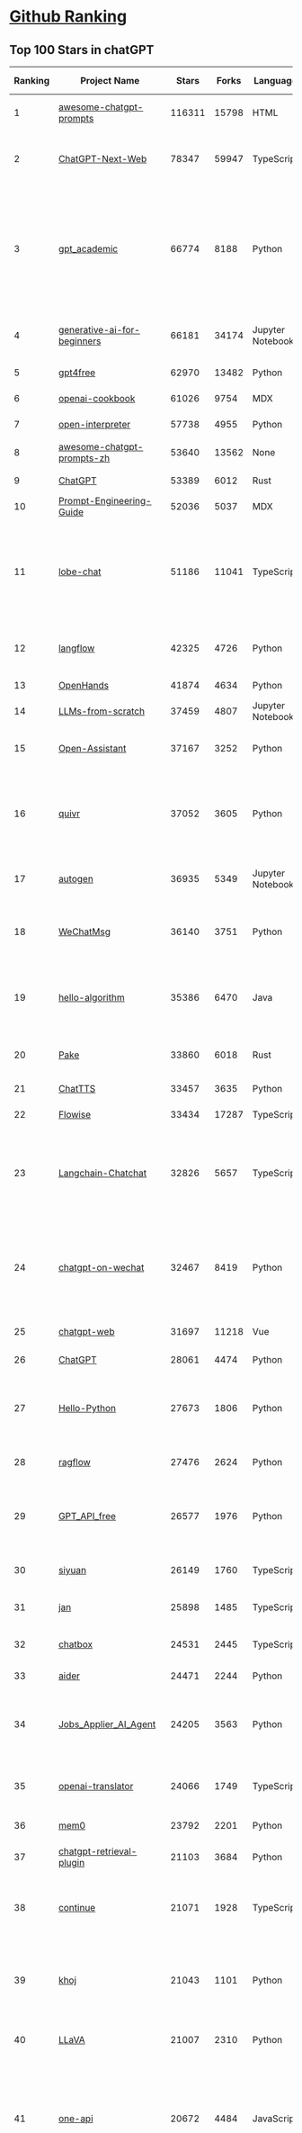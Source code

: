 [Github Ranking](../README.md)
==========

## Top 100 Stars in chatGPT

| Ranking | Project Name | Stars | Forks | Language | Open Issues | Description | Last Commit |
| ------- | ------------ | ----- | ----- | -------- | ----------- | ----------- | ----------- |
| 1 | [awesome-chatgpt-prompts](https://github.com/f/awesome-chatgpt-prompts) | 116311 | 15798 | HTML | 0 | This repo includes ChatGPT prompt curation to use ChatGPT and other LLM tools better. | 2025-01-07T08:42:33Z |
| 2 | [ChatGPT-Next-Web](https://github.com/ChatGPTNextWeb/ChatGPT-Next-Web) | 78347 | 59947 | TypeScript | 477 | A cross-platform ChatGPT/Gemini UI (Web / PWA / Linux / Win / MacOS). 一键拥有你自己的跨平台 ChatGPT/Gemini/Claude LLM 应用。 | 2025-01-06T10:26:29Z |
| 3 | [gpt_academic](https://github.com/binary-husky/gpt_academic) | 66774 | 8188 | Python | 394 | 为GPT/GLM等LLM大语言模型提供实用化交互接口，特别优化论文阅读/润色/写作体验，模块化设计，支持自定义快捷按钮&函数插件，支持Python和C++等项目剖析&自译解功能，PDF/LaTex论文翻译&总结功能，支持并行问询多种LLM模型，支持chatglm3等本地模型。接入通义千问, deepseekcoder, 讯飞星火, 文心一言, llama2, rwkv, claude2, moss等。 | 2025-01-05T13:20:26Z |
| 4 | [generative-ai-for-beginners](https://github.com/microsoft/generative-ai-for-beginners) | 66181 | 34174 | Jupyter Notebook | 2 | 21 Lessons, Get Started Building with Generative AI  🔗 https://microsoft.github.io/generative-ai-for-beginners/ | 2024-12-12T20:34:43Z |
| 5 | [gpt4free](https://github.com/xtekky/gpt4free) | 62970 | 13482 | Python | 26 | The official gpt4free repository \| various collection of powerful language models | 2025-01-07T18:09:17Z |
| 6 | [openai-cookbook](https://github.com/openai/openai-cookbook) | 61026 | 9754 | MDX | 30 | Examples and guides for using the OpenAI API | 2025-01-07T13:27:10Z |
| 7 | [open-interpreter](https://github.com/OpenInterpreter/open-interpreter) | 57738 | 4955 | Python | 202 | A natural language interface for computers | 2024-12-10T20:09:11Z |
| 8 | [awesome-chatgpt-prompts-zh](https://github.com/PlexPt/awesome-chatgpt-prompts-zh) | 53640 | 13562 | None | 39 | ChatGPT 中文调教指南。各种场景使用指南。学习怎么让它听你的话。 | 2025-01-01T08:34:33Z |
| 9 | [ChatGPT](https://github.com/lencx/ChatGPT) | 53389 | 6012 | Rust | 749 | 🔮 ChatGPT Desktop Application (Mac, Windows and Linux) | 2024-08-29T17:58:11Z |
| 10 | [Prompt-Engineering-Guide](https://github.com/dair-ai/Prompt-Engineering-Guide) | 52036 | 5037 | MDX | 138 | 🐙 Guides, papers, lecture, notebooks and resources for prompt engineering | 2025-01-07T16:46:05Z |
| 11 | [lobe-chat](https://github.com/lobehub/lobe-chat) | 51186 | 11041 | TypeScript | 459 | 🤯 Lobe Chat - an open-source, modern-design AI chat framework. Supports Multi AI Providers( OpenAI / Claude 3 / Gemini / Ollama / Qwen /  DeepSeek), Knowledge Base (file upload / knowledge management / RAG ), Multi-Modals (Vision/TTS/Plugins/Artifacts). One-click FREE deployment of your private ChatGPT/ Claude application. | 2025-01-08T02:31:38Z |
| 12 | [langflow](https://github.com/langflow-ai/langflow) | 42325 | 4726 | Python | 180 | Langflow is a low-code app builder for RAG and multi-agent AI applications. It’s Python-based and agnostic to any model, API, or database. | 2025-01-07T23:45:09Z |
| 13 | [OpenHands](https://github.com/All-Hands-AI/OpenHands) | 41874 | 4634 | Python | 212 | 🙌 OpenHands: Code Less, Make More | 2025-01-08T00:32:19Z |
| 14 | [LLMs-from-scratch](https://github.com/rasbt/LLMs-from-scratch) | 37459 | 4807 | Jupyter Notebook | 0 | Implement a ChatGPT-like LLM in PyTorch from scratch, step by step | 2025-01-08T02:49:02Z |
| 15 | [Open-Assistant](https://github.com/LAION-AI/Open-Assistant) | 37167 | 3252 | Python | 225 | OpenAssistant is a chat-based assistant that understands tasks, can interact with third-party systems, and retrieve information dynamically to do so. | 2024-08-17T01:55:35Z |
| 16 | [quivr](https://github.com/QuivrHQ/quivr) | 37052 | 3605 | Python | 72 | Opiniated RAG for integrating GenAI in your apps 🧠   Focus on your product rather than the RAG. Easy integration in existing products with customisation!  Any LLM: GPT4, Groq, Llama. Any Vectorstore: PGVector, Faiss. Any Files. Anyway you want.  | 2025-01-06T09:42:31Z |
| 17 | [autogen](https://github.com/microsoft/autogen) | 36935 | 5349 | Jupyter Notebook | 592 | A programming framework for agentic AI 🤖 PyPi: autogen-agentchat Discord: https://aka.ms/autogen-discord Office Hour: https://aka.ms/autogen-officehour | 2025-01-08T02:18:42Z |
| 18 | [WeChatMsg](https://github.com/LC044/WeChatMsg) | 36140 | 3751 | Python | 59 | 提取微信聊天记录，将其导出成HTML、Word、Excel文档永久保存，对聊天记录进行分析生成年度聊天报告，用聊天数据训练专属于个人的AI聊天助手 | 2025-01-02T13:14:29Z |
| 19 | [hello-algorithm](https://github.com/geekxh/hello-algorithm) | 35386 | 6470 | Java | 12 | 🌍 针对小白的算法训练 \| 包括四部分：①.大厂面经 ②.力扣图解  ③.千本开源电子书 ④.百张技术思维导图（项目花了上百小时，希望可以点 star 支持，🌹感谢~）推荐免费ChatGPT使用网站 | 2023-06-13T04:13:17Z |
| 20 | [Pake](https://github.com/tw93/Pake) | 33860 | 6018 | Rust | 15 | 🤱🏻 Turn any webpage into a desktop app with Rust.  🤱🏻 利用 Rust 轻松构建轻量级多端桌面应用 | 2025-01-07T02:18:08Z |
| 21 | [ChatTTS](https://github.com/2noise/ChatTTS) | 33457 | 3635 | Python | 61 | A generative speech model for daily dialogue. | 2025-01-07T16:04:04Z |
| 22 | [Flowise](https://github.com/FlowiseAI/Flowise) | 33434 | 17287 | TypeScript | 409 | Drag & drop UI to build your customized LLM flow | 2025-01-08T01:05:10Z |
| 23 | [Langchain-Chatchat](https://github.com/chatchat-space/Langchain-Chatchat) | 32826 | 5657 | TypeScript | 185 | Langchain-Chatchat（原Langchain-ChatGLM）基于 Langchain 与 ChatGLM, Qwen 与 Llama 等语言模型的 RAG 与 Agent 应用 \| Langchain-Chatchat (formerly langchain-ChatGLM), local knowledge based LLM (like ChatGLM, Qwen and Llama) RAG and Agent app with langchain  | 2024-11-29T05:06:44Z |
| 24 | [chatgpt-on-wechat](https://github.com/zhayujie/chatgpt-on-wechat) | 32467 | 8419 | Python | 280 | 基于大模型搭建的聊天机器人，同时支持 微信公众号、企业微信应用、飞书、钉钉 等接入，可选择GPT3.5/GPT-4o/GPT-o1/ Claude/文心一言/讯飞星火/通义千问/ Gemini/GLM-4/Claude/Kimi/LinkAI，能处理文本、语音和图片，访问操作系统和互联网，支持基于自有知识库进行定制企业智能客服。 | 2024-12-28T08:28:35Z |
| 25 | [chatgpt-web](https://github.com/Chanzhaoyu/chatgpt-web) | 31697 | 11218 | Vue | 0 | 用 Express 和  Vue3 搭建的 ChatGPT 演示网页 | 2024-08-16T15:26:57Z |
| 26 | [ChatGPT](https://github.com/acheong08/ChatGPT) | 28061 | 4474 | Python | 11 | Reverse engineered ChatGPT API | 2023-08-02T06:02:10Z |
| 27 | [Hello-Python](https://github.com/mouredev/Hello-Python) | 27673 | 1806 | Python | 29 | Curso para aprender el lenguaje de programación Python desde cero y para principiantes. 100 clases, 44 horas en vídeo, código, proyectos y grupo de chat. Fundamentos, frontend, backend, testing, IA... | 2024-12-20T06:43:34Z |
| 28 | [ragflow](https://github.com/infiniflow/ragflow) | 27476 | 2624 | Python | 715 | RAGFlow is an open-source RAG (Retrieval-Augmented Generation) engine based on deep document understanding. | 2025-01-08T03:27:46Z |
| 29 | [GPT_API_free](https://github.com/chatanywhere/GPT_API_free) | 26577 | 1976 | Python | 51 | Free ChatGPT API Key，免费ChatGPT API，支持GPT4 API（免费），ChatGPT国内可用免费转发API，直连无需代理。可以搭配ChatBox等软件/插件使用，极大降低接口使用成本。国内即可无限制畅快聊天。 | 2024-12-08T18:24:40Z |
| 30 | [siyuan](https://github.com/siyuan-note/siyuan) | 26149 | 1760 | TypeScript | 273 | A privacy-first, self-hosted, fully open source personal knowledge management software, written in typescript and golang. | 2025-01-08T02:42:52Z |
| 31 | [jan](https://github.com/janhq/jan) | 25898 | 1485 | TypeScript | 137 | Jan is an open source alternative to ChatGPT that runs 100% offline on your computer | 2025-01-08T02:16:28Z |
| 32 | [chatbox](https://github.com/Bin-Huang/chatbox) | 24531 | 2445 | TypeScript | 366 | User-friendly Desktop Client App for AI Models/LLMs (GPT, Claude, Gemini, Ollama...) | 2025-01-06T13:44:21Z |
| 33 | [aider](https://github.com/Aider-AI/aider) | 24471 | 2244 | Python | 288 | aider is AI pair programming in your terminal | 2025-01-07T23:02:53Z |
| 34 | [Jobs_Applier_AI_Agent](https://github.com/feder-cr/Jobs_Applier_AI_Agent) | 24205 | 3563 | Python | 89 | Auto_Jobs_Applier_AI_Agent aims to easy job hunt process by automating the job application process. Utilizing artificial intelligence, it enables users to apply for multiple jobs in an automated and personalized way. | 2024-12-25T18:06:04Z |
| 35 | [openai-translator](https://github.com/openai-translator/openai-translator) | 24066 | 1749 | TypeScript | 463 | 基于 ChatGPT API 的划词翻译浏览器插件和跨平台桌面端应用    -    Browser extension and cross-platform desktop application for translation based on ChatGPT API. | 2024-11-16T20:34:00Z |
| 36 | [mem0](https://github.com/mem0ai/mem0) | 23792 | 2201 | Python | 194 | The Memory layer for your AI apps | 2025-01-06T10:48:42Z |
| 37 | [chatgpt-retrieval-plugin](https://github.com/openai/chatgpt-retrieval-plugin) | 21103 | 3684 | Python | 166 | The ChatGPT Retrieval Plugin lets you easily find personal or work documents by asking questions in natural language. | 2024-07-04T22:00:16Z |
| 38 | [continue](https://github.com/continuedev/continue) | 21071 | 1928 | TypeScript | 919 | ⏩ Continue is the leading open-source AI code assistant. You can connect any models and any context to build custom autocomplete and chat experiences inside VS Code and JetBrains | 2025-01-08T02:44:56Z |
| 39 | [khoj](https://github.com/khoj-ai/khoj) | 21043 | 1101 | Python | 51 | Your AI second brain. Self-hostable. Get answers from the web or your docs. Build custom agents, schedule automations, do deep research. Turn any online or local LLM into your personal, autonomous AI (gpt, claude, gemini, llama, qwen, mistral). Get started - free. | 2025-01-07T23:32:38Z |
| 40 | [LLaVA](https://github.com/haotian-liu/LLaVA) | 21007 | 2310 | Python | 1025 | [NeurIPS'23 Oral] Visual Instruction Tuning (LLaVA) built towards GPT-4V level capabilities and beyond. | 2024-08-12T09:52:38Z |
| 41 | [one-api](https://github.com/songquanpeng/one-api) | 20672 | 4484 | JavaScript | 726 | OpenAI 接口管理 & 分发系统，支持 Azure、Anthropic Claude、Google PaLM 2 & Gemini、智谱 ChatGLM、百度文心一言、讯飞星火认知、阿里通义千问、360 智脑以及腾讯混元，可用于二次分发管理 key，仅单可执行文件，已打包好 Docker 镜像，一键部署，开箱即用. OpenAI key management & redistribution system, using a single API for all LLMs, and features an English UI. | 2024-12-27T14:01:55Z |
| 42 | [LibreChat](https://github.com/danny-avila/LibreChat) | 20289 | 3406 | TypeScript | 139 | Enhanced ChatGPT Clone: Features Agents, Anthropic, AWS, OpenAI, Assistants API, Azure, Groq, o1, GPT-4o, Mistral, OpenRouter, Vertex AI, Gemini, Artifacts, AI model switching, message search, Code Interpreter, langchain, DALL-E-3, OpenAPI Actions, Functions, Secure Multi-User Auth, Presets, open-source for self-hosting. Active project. | 2025-01-07T16:09:21Z |
| 43 | [architecture.of.internet-product](https://github.com/davideuler/architecture.of.internet-product) | 20159 | 4671 | HTML | 3 | 互联网公司技术架构，微信/淘宝/微博/腾讯/阿里/美团点评/百度/OpenAI/Google/Facebook/Amazon/eBay的架构，欢迎PR补充 | 2024-02-17T12:02:24Z |
| 44 | [MoneyPrinterTurbo](https://github.com/harry0703/MoneyPrinterTurbo) | 19309 | 2952 | Python | 88 | 利用AI大模型，一键生成高清短视频 Generate short videos with one click using AI LLM. | 2024-12-12T08:54:09Z |
| 45 | [SmsForwarder](https://github.com/pppscn/SmsForwarder) | 19237 | 2555 | Kotlin | 7 | 短信转发器——监控Android手机短信、来电、APP通知，并根据指定规则转发到其他手机：钉钉群自定义机器人、钉钉企业内机器人、企业微信群机器人、飞书机器人、企业微信应用消息、邮箱、bark、webhook、Telegram机器人、Server酱、PushPlus、手机短信等。包括主动控制服务端与客户端，让你轻松远程发短信、查短信、查通话、查话簿、查电量等。（V3.0 新增）PS.这个APK主要是学习与自用，如有BUG请提ISSUE，同时欢迎大家提PR指正 | 2024-12-17T05:26:40Z |
| 46 | [awesome-free-chatgpt](https://github.com/LiLittleCat/awesome-free-chatgpt) | 19145 | 1326 | Python | 30 | 🆓免费的 ChatGPT 镜像网站列表，持续更新。List of free ChatGPT mirror sites, continuously updated.  | 2025-01-06T08:43:04Z |
| 47 | [best-of-ml-python](https://github.com/ml-tooling/best-of-ml-python) | 18655 | 2576 | None | 23 | 🏆 A ranked list of awesome machine learning Python libraries. Updated weekly. | 2025-01-02T19:07:06Z |
| 48 | [ChatPaper](https://github.com/kaixindelele/ChatPaper) | 18649 | 1946 | Python | 68 | Use ChatGPT to summarize the arXiv papers. 全流程加速科研，利用chatgpt进行论文全文总结+专业翻译+润色+审稿+审稿回复 | 2024-04-04T02:45:02Z |
| 49 | [haystack](https://github.com/deepset-ai/haystack) | 18479 | 1987 | Python | 100 | AI orchestration framework to build customizable, production-ready LLM applications. Connect components (models, vector DBs, file converters) to pipelines or agents that can interact with your data. With advanced retrieval methods, it's best suited for building RAG, question answering, semantic search or conversational agent chatbots. | 2025-01-07T20:51:08Z |
| 50 | [Chat2DB](https://github.com/CodePhiliaX/Chat2DB) | 18161 | 2022 | Java | 368 | 🔥🔥🔥AI-driven database tool and SQL client, The hottest GUI client, supporting MySQL, Oracle, PostgreSQL, DB2, SQL Server, DB2, SQLite, H2, ClickHouse, and more. | 2024-12-26T07:33:08Z |
| 51 | [carrot](https://github.com/xx025/carrot) | 17097 | 1458 | None | 4 | Free ChatGPT Site List 这儿为你准备了众多免费好用的ChatGPT镜像站点 | 2024-12-19T15:15:37Z |
| 52 | [vpncn.github.io](https://github.com/vpncn/vpncn.github.io) | 16458 | 1497 | HTML | 0 | 2024中国翻墙软件VPN推荐以及科学上网避坑，稳定好用。对比SSR机场、蓝灯、V2ray、老王VPN、VPS搭建梯子等科学上网与翻墙软件，中国最新科学上网翻墙梯子VPN下载推荐，访问Chatgpt。 | 2024-12-10T15:30:29Z |
| 53 | [ChatALL](https://github.com/ai-shifu/ChatALL) | 15417 | 1655 | JavaScript | 220 |  Concurrently chat with ChatGPT, Bing Chat, Bard, Alpaca, Vicuna, Claude, ChatGLM, MOSS, 讯飞星火, 文心一言 and more, discover the best answers | 2025-01-04T16:26:08Z |
| 54 | [ChuanhuChatGPT](https://github.com/GaiZhenbiao/ChuanhuChatGPT) | 15335 | 2285 | Python | 125 | GUI for ChatGPT API and many LLMs. Supports agents, file-based QA, GPT finetuning and query with web search. All with a neat UI. | 2024-12-12T15:01:12Z |
| 55 | [DocsGPT](https://github.com/arc53/DocsGPT) | 15222 | 1621 | TypeScript | 36 | Chatbot for documentation, that allows you to chat with your data. Privately deployable, provides AI knowledge sharing and integrates knowledge into your AI workflow | 2025-01-07T20:36:07Z |
| 56 | [KeepChatGPT](https://github.com/xcanwin/KeepChatGPT) | 14750 | 733 | JavaScript | 87 | 这是一款提高ChatGPT的数据安全能力和效率的插件。并且免费共享大量创新功能，如：自动刷新、保持活跃、数据安全、取消审计、克隆对话、言无不尽、净化页面、展示大屏、拦截跟踪、日新月异、明察秋毫等。让我们的AI体验无比安全、顺畅、丝滑、高效、简洁。 | 2024-10-13T19:16:39Z |
| 57 | [FinGPT](https://github.com/AI4Finance-Foundation/FinGPT) | 14585 | 2007 | Jupyter Notebook | 69 | FinGPT: Open-Source Financial Large Language Models!  Revolutionize 🔥    We release the trained model on HuggingFace. | 2024-12-26T03:22:34Z |
| 58 | [open-im-server](https://github.com/openimsdk/open-im-server) | 14325 | 2520 | Go | 66 | IM Chat ChatGPT | 2025-01-07T11:30:50Z |
| 59 | [leedl-tutorial](https://github.com/datawhalechina/leedl-tutorial) | 14192 | 2944 | Jupyter Notebook | 3 | 《李宏毅深度学习教程》（李宏毅老师推荐👍，苹果书🍎），PDF下载地址：https://github.com/datawhalechina/leedl-tutorial/releases | 2024-12-24T16:23:08Z |
| 60 | [web-llm](https://github.com/mlc-ai/web-llm) | 14173 | 916 | TypeScript | 75 | High-performance In-browser LLM Inference Engine  | 2024-12-23T07:06:03Z |
| 61 | [chatgpt-mirai-qq-bot](https://github.com/lss233/chatgpt-mirai-qq-bot) | 13533 | 1571 | Python | 351 | 🚀 一键部署！真正的 AI 聊天机器人！支持ChatGPT、文心一言、讯飞星火、Bing、Bard、ChatGLM、POE，多账号，人设调教，虚拟女仆、图片渲染、语音发送 \| 支持 QQ、Telegram、Discord、微信 等平台 | 2025-01-05T19:09:54Z |
| 62 | [novel](https://github.com/steven-tey/novel) | 13526 | 1115 | TypeScript | 92 | Notion-style WYSIWYG editor with AI-powered autocompletion. | 2025-01-04T16:37:40Z |
| 63 | [wechat-chatgpt](https://github.com/fuergaosi233/wechat-chatgpt) | 13306 | 3910 | TypeScript | 0 | Use ChatGPT On Wechat via wechaty | 2024-05-20T09:44:41Z |
| 64 | [chatgpt-google-extension](https://github.com/wong2/chatgpt-google-extension) | 13252 | 1485 | TypeScript | 96 | This project is deprecated. Check my new project ChatHub: | 2024-08-14T17:49:27Z |
| 65 | [botpress](https://github.com/botpress/botpress) | 13003 | 1823 | TypeScript | 8 | The open-source hub to build & deploy GPT/LLM Agents ⚡️ | 2025-01-07T22:44:46Z |
| 66 | [RWKV-LM](https://github.com/BlinkDL/RWKV-LM) | 12979 | 880 | Python | 91 | RWKV (pronounced RwaKuv) is an RNN with great LLM performance, which can also be directly trained like a GPT transformer (parallelizable). We are at RWKV-7 "Goose". So it's combining the best of RNN and transformer - great performance, linear time, constant space (no kv-cache), fast training, infinite ctx_len, and free sentence embedding. | 2025-01-03T16:02:33Z |
| 67 | [MOSS](https://github.com/OpenMOSS/MOSS) | 12014 | 1147 | Python | 234 | An open-source tool-augmented conversational language model from Fudan University | 2024-07-13T14:52:59Z |
| 68 | [gorilla](https://github.com/ShishirPatil/gorilla) | 11644 | 1025 | Python | 97 | Gorilla: Training and Evaluating LLMs for Function Calls (Tool Calls) | 2025-01-05T17:36:23Z |
| 69 | [h2ogpt](https://github.com/h2oai/h2ogpt) | 11575 | 1265 | Python | 275 | Private chat with local GPT with document, images, video, etc. 100% private, Apache 2.0. Supports oLLaMa, Mixtral, llama.cpp, and more. Demo: https://gpt.h2o.ai/ https://gpt-docs.h2o.ai/ | 2025-01-08T01:23:25Z |
| 70 | [onyx](https://github.com/onyx-dot-app/onyx) | 11379 | 1435 | Python | 278 | Gen-AI Chat for Teams - Think ChatGPT if it had access to your team's unique knowledge. | 2025-01-08T03:16:18Z |
| 71 | [MoneyPrinter](https://github.com/FujiwaraChoki/MoneyPrinter) | 11057 | 1431 | Python | 2 | Automate Creation of YouTube Shorts using MoviePy. | 2024-09-17T15:39:17Z |
| 72 | [awesome-chatgpt-zh](https://github.com/EmbraceAGI/awesome-chatgpt-zh) | 10944 | 902 | Python | 0 | ChatGPT 中文指南🔥，ChatGPT 中文调教指南，指令指南，应用开发指南，精选资源清单，更好的使用 chatGPT 让你的生产力 up up up! 🚀 | 2024-11-05T10:24:21Z |
| 73 | [llama-gpt](https://github.com/getumbrel/llama-gpt) | 10899 | 707 | TypeScript | 84 | A self-hosted, offline, ChatGPT-like chatbot. Powered by Llama 2. 100% private, with no data leaving your device. New: Code Llama support! | 2024-04-23T18:56:06Z |
| 74 | [LLMSurvey](https://github.com/RUCAIBox/LLMSurvey) | 10731 | 835 | Python | 21 | The official GitHub page for the survey paper "A Survey of Large Language Models". | 2024-08-20T04:48:58Z |
| 75 | [ai-chatbot](https://github.com/vercel/ai-chatbot) | 10666 | 2761 | TypeScript | 129 | A full-featured, hackable Next.js AI chatbot built by Vercel | 2025-01-07T19:08:26Z |
| 76 | [chatGPTBox](https://github.com/josStorer/chatGPTBox) | 10209 | 774 | JavaScript | 311 | Integrating ChatGPT into your browser deeply, everything you need is here | 2024-12-14T04:01:58Z |
| 77 | [shell_gpt](https://github.com/TheR1D/shell_gpt) | 10060 | 789 | Python | 84 | A command-line productivity tool powered by AI large language models like GPT-4, will help you accomplish your tasks faster and more efficiently. | 2024-08-29T21:58:12Z |
| 78 | [promptflow](https://github.com/microsoft/promptflow) | 9744 | 902 | Python | 92 | Build high-quality LLM apps - from prototyping, testing to production deployment and monitoring. | 2025-01-07T23:33:10Z |
| 79 | [ChatRWKV](https://github.com/BlinkDL/ChatRWKV) | 9454 | 704 | Python | 31 | ChatRWKV is like ChatGPT but powered by RWKV (100% RNN) language model, and open source. | 2024-12-07T05:00:54Z |
| 80 | [go-openai](https://github.com/sashabaranov/go-openai) | 9423 | 1443 | Go | 123 | OpenAI ChatGPT, GPT-3, GPT-4, DALL·E, Whisper API wrapper for Go | 2024-12-27T10:27:38Z |
| 81 | [CosyVoice](https://github.com/FunAudioLLM/CosyVoice) | 9259 | 890 | Python | 452 | Multi-lingual large voice generation model, providing inference, training and deployment full-stack ability. | 2025-01-08T03:21:42Z |
| 82 | [BingGPT](https://github.com/dice2o/BingGPT) | 9234 | 710 | JavaScript | 233 | Desktop application of new Bing's AI-powered chat (Windows, macOS and Linux) | 2024-02-08T15:06:01Z |
| 83 | [Bob](https://github.com/ripperhe/Bob) | 9063 | 513 | None | 111 | Bob 是一款 macOS 平台的翻译和 OCR 软件。 | 2024-02-21T10:29:39Z |
| 84 | [hamulete](https://github.com/hoochanlon/hamulete) | 8970 | 1872 | Python | 0 | 🏔️国立台湾大学、新加坡国立大学、早稻田大学、东京大学，中央研究院（台湾）以及中国重点高校及科研机构，社科、经济、数学、博弈论、哲学、系统工程类学术论文等知识库。 | 2024-10-17T02:51:56Z |
| 85 | [open-saas](https://github.com/wasp-lang/open-saas) | 8881 | 859 | TypeScript | 60 | A free, open-source SaaS app starter for React & Node.js with superpowers. Full-featured. Community-driven. | 2025-01-07T14:02:46Z |
| 86 | [void](https://github.com/voideditor/void) | 8838 | 470 | TypeScript | 15 | None | 2025-01-07T08:33:29Z |
| 87 | [go-proxy-bingai](https://github.com/adams549659584/go-proxy-bingai) | 8824 | 13288 | HTML | 217 | 用 Vue3 和 Go 搭建的微软 New Bing 演示站点，拥有一致的 UI 体验，支持 ChatGPT 提示词，国内可用。 | 2024-03-20T07:24:11Z |
| 88 | [mi-gpt](https://github.com/idootop/mi-gpt) | 8532 | 940 | TypeScript | 8 | 🏠 将小爱音箱接入 ChatGPT 和豆包，改造成你的专属语音助手。 | 2024-12-28T08:28:03Z |
| 89 | [chatgpt_system_prompt](https://github.com/LouisShark/chatgpt_system_prompt) | 8445 | 1228 | HTML | 0 | A collection of GPT system prompts and various prompt injection/leaking knowledge. | 2025-01-01T06:43:51Z |
| 90 | [LMFlow](https://github.com/OptimalScale/LMFlow) | 8321 | 827 | Python | 69 | An Extensible Toolkit for Finetuning and Inference of Large Foundation Models. Large Models for All. | 2025-01-08T01:19:50Z |
| 91 | [BetterChatGPT](https://github.com/ztjhz/BetterChatGPT) | 8234 | 2781 | TypeScript | 209 | An amazing UI for OpenAI's ChatGPT (Website + Windows + MacOS + Linux) | 2024-08-14T10:26:46Z |
| 92 | [awesome-chatgpt](https://github.com/humanloop/awesome-chatgpt) | 8214 | 527 | None | 23 | Curated list of awesome tools, demos, docs for ChatGPT and GPT-3 | 2024-05-13T01:11:31Z |
| 93 | [EdgeGPT](https://github.com/acheong08/EdgeGPT) | 8050 | 905 | Python | 37 | Reverse engineered API of Microsoft's Bing Chat AI | 2023-08-03T13:37:26Z |
| 94 | [chatgpt-demo](https://github.com/anse-app/chatgpt-demo) | 8018 | 3792 | TypeScript | 44 | Minimal web UI for ChatGPT.  | 2023-12-27T01:44:01Z |
| 95 | [CopilotForXcode](https://github.com/intitni/CopilotForXcode) | 7933 | 395 | Swift | 33 | The first GitHub Copilot, Codeium and ChatGPT Xcode Source Editor Extension | 2025-01-07T07:45:39Z |
| 96 | [chat-ui](https://github.com/huggingface/chat-ui) | 7846 | 1159 | TypeScript | 272 | Open source codebase powering the HuggingChat app | 2025-01-03T15:40:41Z |
| 97 | [gpt4free-ts](https://github.com/xiangsx/gpt4free-ts) | 7745 | 1359 | TypeScript | 47 | Providing a free OpenAI GPT-4 API !   This is a replication project for the typescript version of xtekky/gpt4free | 2024-09-04T01:15:09Z |
| 98 | [PaLM-rlhf-pytorch](https://github.com/lucidrains/PaLM-rlhf-pytorch) | 7744 | 672 | Python | 15 | Implementation of RLHF (Reinforcement Learning with Human Feedback) on top of the PaLM architecture. Basically ChatGPT but with PaLM | 2025-01-06T16:39:03Z |
| 99 | [coai](https://github.com/coaidev/coai) | 7673 | 995 | TypeScript | 9 | 🚀 Next Generation AI One-Stop Internationalization Solution. 🚀 下一代 AI 一站式 B/C 端解决方案，支持 OpenAI，Midjourney，Claude，讯飞星火，Stable Diffusion，DALL·E，ChatGLM，通义千问，腾讯混元，360 智脑，百川 AI，火山方舟，新必应，Gemini，Moonshot 等模型，支持对话分享，自定义预设，云端同步，模型市场，支持弹性计费和订阅计划模式，支持图片解析，支持联网搜索，支持模型缓存，丰富美观的后台管理与仪表盘数据统计。 | 2024-12-08T04:42:24Z |
| 100 | [supermemory](https://github.com/supermemoryai/supermemory) | 7607 | 742 | TypeScript | 44 | Build your own second brain with supermemory. It's a ChatGPT for your bookmarks. Import tweets or save websites and content using the chrome extension. | 2024-09-21T03:39:10Z |


